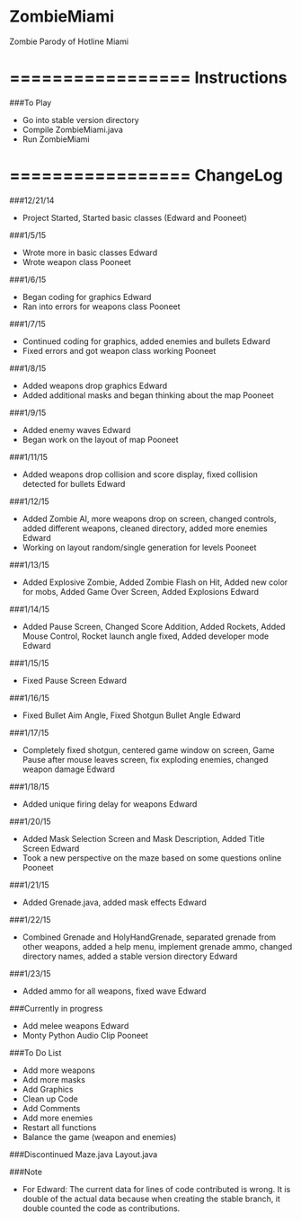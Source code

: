 ZombieMiami
===========

Zombie Parody of Hotline Miami

=================
Instructions
=================

###To Play
* Go into stable version directory
* Compile ZombieMiami.java
* Run ZombieMiami

=================
ChangeLog
=================
###12/21/14 
* Project Started, Started basic classes (Edward and Pooneet)

###1/5/15 
* Wrote more in basic classes Edward
* Wrote weapon class Pooneet

###1/6/15 
* Began coding for graphics Edward
* Ran into errors for weapons class Pooneet

###1/7/15 
* Continued coding for graphics, added enemies and bullets Edward
* Fixed errors and got weapon class working Pooneet

###1/8/15 
* Added weapons drop graphics Edward
* Added additional masks and began thinking about the map Pooneet

###1/9/15 
* Added enemy waves Edward
* Began work on the layout of map Pooneet

###1/11/15 
* Added weapons drop collision and score display, fixed collision detected for bullets Edward

###1/12/15 
* Added Zombie AI, more weapons drop on screen, changed controls, added different weapons, cleaned directory, added more enemies Edward
* Working on layout random/single generation for levels Pooneet

###1/13/15
* Added Explosive Zombie, Added Zombie Flash on Hit, Added new color for mobs, Added Game Over Screen, Added Explosions Edward

###1/14/15
* Added Pause Screen, Changed Score Addition, Added Rockets, Added Mouse Control, Rocket launch angle fixed, Added developer mode Edward

###1/15/15
* Fixed Pause Screen Edward

###1/16/15
* Fixed Bullet Aim Angle, Fixed Shotgun Bullet Angle Edward

###1/17/15
* Completely fixed shotgun, centered game window on screen, Game Pause after mouse leaves screen, fix exploding enemies, changed weapon damage Edward

###1/18/15
* Added unique firing delay for weapons Edward

###1/20/15
* Added Mask Selection Screen and Mask Description, Added Title Screen Edward
* Took a new perspective on the maze based on some questions online Pooneet

###1/21/15
* Added Grenade.java, added mask effects Edward

###1/22/15
* Combined Grenade and HolyHandGrenade, separated grenade from other weapons, added a help menu, implement grenade ammo, changed directory names, added a stable version directory Edward

###1/23/15
* Added ammo for all weapons, fixed wave Edward

###Currently in progress
* Add melee weapons Edward
* Monty Python Audio Clip Pooneet

###To Do List
* Add more weapons
* Add more masks
* Add Graphics
* Clean up Code
* Add Comments
* Add more enemies
* Restart all functions
* Balance the game (weapon and enemies)

###Discontinued
Maze.java
Layout.java

###Note
* For Edward: The current data for lines of code contributed is wrong. It is double of the actual data because when creating the stable branch, it double counted the code as contributions.
